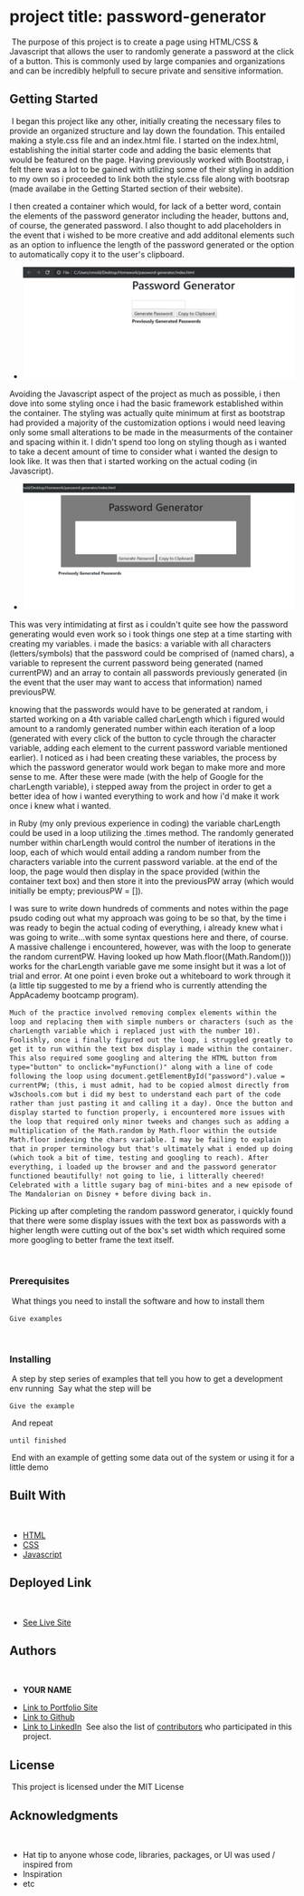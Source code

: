 # project title: password-generator
​
The purpose of this project is to create a page using HTML/CSS & Javascript that allows the user to randomly generate a password at the click of a button. This is commonly used by large companies and organizations and can be incredibly helpfull to secure private and sensitive information.
​
## Getting Started
​
I began this project like any other, initially creating the necessary files to provide an organized structure and lay down the foundation. This entailed making a style.css file and an index.html file. I started on the index.html, establishing the initial starter code and adding the basic elements that would be featured on the page. Having previously worked with Bootstrap, i felt there was a lot to be gained with utlizing some of their styling in addition to my own so i proceeded to link both the style.css file along with bootsrap (made availabe in the Getting Started section of their website).

I then created a container which would, for lack of a better word, contain the elements of the password generator including the header, buttons and, of course, the generated password. I also thought to add placeholders in the event that i wished to be more creative and add additonal elements such as an option to influence the length of the password generated or the option to automatically copy it to the user's clipboard.

* ![image 1](images/step-1-html.jpg)


Avoiding the Javascript aspect of the project as much as possible, i then dove into some styling once i had the basic framework established within the container. The styling was actually quite minimum at first as bootstrap had provided a majority of the customization options i would need leaving only some small alterations to be made in the measurments of the container and spacing within it. I didn't spend too long on styling though as i wanted to take a decent amount of time to consider what i wanted the design to look like. It was then that i started working on the actual coding (in Javascript).

* ![image 2](images/step-2-css.jpg)


This was very intimidating at first as i couldn't quite see how the password generating would even work so i took things one step at a time starting with creating my variables.
i made the basics: a variable with all characters (letters/symbols) that the password could be comprised of (named chars), a variable to represent the current password being generated (named currentPW) and an array to contain all passwords previously generated (in the event that the user may want to access that information) named previousPW.

knowing that the passwords would have to be generated at random, i started working on a 4th variable called charLength which i figured would amount to a randomly generated number within each iteration of a loop (generated with every click of the button to cycle through the character variable, adding each element to the current password variable mentioned earlier). I noticed as i had been creating these variables, the process by which the password generator would work began to make more and more sense to me. After these were made (with the help of Google for the charLength variable), i stepped away from the project in order to get a better idea of how i wanted everything to work and how i'd make it work once i knew what i wanted.

in Ruby (my only previous experience in coding) the variable charLength could be used in a loop utilizing the .times method. The randomly generated number within charLength would control the number of iterations in the loop, each of which would entail adding a random number from the characters variable into the current password variable. at the end of the loop, the page would then display in the space provided (within the container text box) and then store it into the previousPW array (which would initially be empty; previousPW = []).

I was sure to write down hundreds of comments and notes within the page psudo coding out what my approach was going to be so that, by the time i was ready to begin the actual coding of everything, i already knew what i was going to write...with some syntax questions here and there, of course. A massive challenge i encountered, however, was with the loop to generate the random currentPW. Having looked up how Math.floor((Math.Random())) works for the charLength variable gave me some insight but it was a lot of trial and error. At one point i even broke out a whiteboard to work through it (a little tip suggested to me by a friend who is currently attending the AppAcademy bootcamp program).

    Much of the practice involved removing complex elements within the loop and replacing them with simple numbers or characters (such as the charLength variable which i replaced just with the number 10). Foolishly, once i finally figured out the loop, i struggled greatly to get it to run within the text box display i made within the container. This also required some googling and altering the HTML button from type="button" to onclick="myFunction()" along with a line of code following the loop using document.getElementById("password").value = currentPW; (this, i must admit, had to be copied almost directly from w3schools.com but i did my best to understand each part of the code rather than just pasting it and calling it a day). Once the button and display started to function properly, i encountered more issues with the loop that required only minor tweeks and changes such as adding a multiplication of the Math.random by Math.floor within the outside Math.floor indexing the chars variable. I may be failing to explain that in proper terminology but that's ultimately what i ended up doing (which took a bit of time, testing and googling to reach). After everything, i loaded up the browser and and the password generator functioned beautifully! not going to lie, i litterally cheered! Celebrated with a little sugary bag of mini-bites and a new episode of The Mandalorian on Disney + before diving back in.

Picking up after completing the random password generator, i quickly found that there were some display issues with the text box as passwords with a higher length were cutting out of the box's set width which required some more googling to better frame the text itself.

​
### Prerequisites
​
What things you need to install the software and how to install them
​
```
Give examples
```
​
### Installing
​
A step by step series of examples that tell you how to get a development env running
​
Say what the step will be
​
```
Give the example
```
​
And repeat
​
```
until finished
```
​
End with an example of getting some data out of the system or using it for a little demo
​
​
## Built With
​
* [HTML](https://developer.mozilla.org/en-US/docs/Web/HTML)
* [CSS](https://developer.mozilla.org/en-US/docs/Web/CSS)
* [Javascript](https://developer.mozilla.org/en-US/docs/Web/JavaScript)
​
## Deployed Link
​
* [See Live Site](#)
​
​
## Authors
​
* **YOUR NAME** 
​
- [Link to Portfolio Site](#)
- [Link to Github](https://github.com/)
- [Link to LinkedIn](https://www.linkedin.com/)
​
See also the list of [contributors](https://github.com/your/project/contributors) who participated in this project.
​
## License
​
This project is licensed under the MIT License 
​
## Acknowledgments
​
* Hat tip to anyone whose code, libraries, packages, or UI was used  / inspired from
* Inspiration
* etc